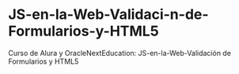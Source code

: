 # JS-en-la-Web-Validaci-n-de-Formularios-y-HTML5
Curso de Alura y OracleNextEducation: JS-en-la-Web-Validación de Formularios y HTML5
